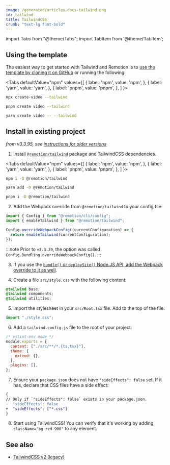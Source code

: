 ```yaml
---
image: /generated/articles-docs-tailwind.png
id: tailwind
title: TailwindCSS
crumb: "text-lg font-bold"
---
```


import Tabs from "@theme/Tabs";
import TabItem from '@theme/TabItem';

## Using the template

The easiest way to get started with Tailwind and Remotion is to [use the template by cloning it on GitHub](https://github.com/remotion-dev/template-tailwind) or running the following:

<Tabs
defaultValue="npm"
values={[
{ label: 'npm', value: 'npm', },
{ label: 'yarn', value: 'yarn', },
{ label: 'pnpm', value: 'pnpm', },
]
}>
<TabItem value="npm">

```bash
npx create-video --tailwind
```

  </TabItem>
  <TabItem value="pnpm">

```bash
pnpm create video --tailwind
```

  </TabItem>

  <TabItem value="yarn">

```bash
yarn create video -- --tailwind
```

  </TabItem>

</Tabs>

## Install in existing project

_from v3.3.95, see [instructions for older versions](https://github.com/remotion-dev/remotion/blob/88a5d8d17f50d6ab2b8a408556118d15a3686343/packages/docs/docs/tailwind.md)_

1. Install [`@remotion/tailwind`](/docs/tailwind/tailwind) package and TailwindCSS dependencies.

<Tabs
defaultValue="npm"
values={[
{ label: 'npm', value: 'npm', },
{ label: 'yarn', value: 'yarn', },
{ label: 'pnpm', value: 'pnpm', },
]
}>
<TabItem value="npm">

```bash
npm i -D @remotion/tailwind
```

  </TabItem>

  <TabItem value="yarn">

```bash
yarn add -D @remotion/tailwind
```

  </TabItem>
  <TabItem value="pnpm">

```bash
pnpm i -D @remotion/tailwind
```

  </TabItem>
</Tabs>

2. Add the Webpack override from `@remotion/tailwind` to your config file:

```ts twoslash title="remotion.config.ts"
import { Config } from "@remotion/cli/config";
import { enableTailwind } from "@remotion/tailwind";

Config.overrideWebpackConfig((currentConfiguration) => {
  return enableTailwind(currentConfiguration);
});
```

:::note
Prior to `v3.3.39`, the option was called `Config.Bundling.overrideWebpackConfig()`.
:::

3. If you use the [`bundle()` or `deploySite()` Node.JS API, add the Webpack override to it as well](/docs/webpack#when-using-bundle-and-deploysite).

4. Create a file `src/style.css` with the following content:

```css title="src/style.css"
@tailwind base;
@tailwind components;
@tailwind utilities;
```

5. Import the stylesheet in your `src/Root.tsx` file. Add to the top of the file:

```js title="src/Root.tsx"
import "./style.css";
```

6. Add a `tailwind.config.js` file to the root of your project:

```js title="tailwind.config.js"
/* eslint-env node */
module.exports = {
  content: ["./src/**/*.{ts,tsx}"],
  theme: {
    extend: {},
  },
  plugins: [],
};
```

7. Ensure your `package.json` does not have `"sideEffects": false` set. If it has, declare that CSS files have a side effect:

```diff title="package.json"
{
// Only if `"sideEffects": false` exists in your package.json.
-  "sideEffects": false
+  "sideEffects": ["*.css"]
}
```

8. Start using TailwindCSS! You can verify that it's working by adding `className="bg-red-900"` to any element.

## See also

- [TailwindCSS v2 (legacy)](/docs/tailwind-legacy)
